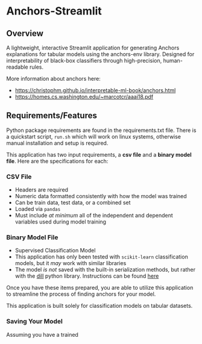 # Anchors-Streamlit

## Overview

A lightweight, interactive Streamlit application for generating Anchors explanations for tabular models using the anchors-env library. Designed for interpretability of black-box classifiers through high-precision, human-readable rules. 

More information about anchors here:  
- https://christophm.github.io/interpretable-ml-book/anchors.html
- https://homes.cs.washington.edu/~marcotcr/aaai18.pdf 



## Requirements/Features

Python package requirements are found in the requirements.txt file. There is a quickstart script, `run.sh` which will work on linux systems, otherwise manual installation and setup is required.

This application has two input requirements, a **csv file** and a **binary model file**. Here are the specifications for each:

### CSV File
- Headers are required
- Numeric data formatted consistently with how the model was trained
- Can be train data, test data, or a combined set
- Loaded via `pandas`
- Must include *at minimum* all of the independent and dependent variables used during model training

### Binary Model File
- Supervised Classification Model
- This application has only been tested with `scikit-learn` classification models, but it *may* work with similar libraries 
- The model *is not* saved with the built-in serialization methods, but rather with the [dill](https://pypi.org/project/dill/) python library. Instructions can be found [here](#saving-your-model)

Once you have these items prepared, you are able to utilize this application to streamline the process of finding anchors for your model.

This application is built solely for classification models on tabular datasets. 


### Saving Your Model

Assuming you have a trained 